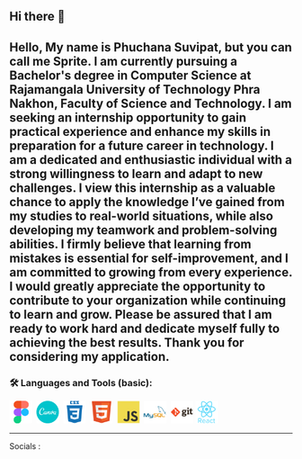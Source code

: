 ## Hi there 👋

Hello, My name is Phuchana Suvipat, but you can call me Sprite. I am currently pursuing a Bachelor's degree in Computer Science at Rajamangala University of Technology 
Phra Nakhon, Faculty of Science and Technology. I am seeking an internship opportunity to gain practical experience and enhance my skills in preparation for a future career 
in technology. I am a dedicated and enthusiastic individual with a strong willingness to learn and adapt to new challenges. I view this internship as a valuable chance to apply 
the knowledge I’ve gained from my studies to real-world situations, while also developing my teamwork and problem-solving abilities. I firmly believe that learning from mistakes 
is essential for self-improvement, and I am committed to growing from every experience. I would greatly appreciate the opportunity to contribute to your organization 
while continuing to learn and grow. Please be assured that I am ready to work hard and dedicate myself fully to achieving the best results. Thank you for considering my application.
---

### :hammer_and_wrench: Languages and Tools (basic): 
<div>
  <img src="https://github.com/devicons/devicon/blob/master/icons/figma/figma-original.svg" title="figma" alt="figma" width="40" height="40"/>&nbsp;
    <img src="https://github.com/devicons/devicon/blob/master/icons/canva/canva-original.svg" title="canva" alt="canva" width="40" height="40"/>&nbsp;
  <img src="https://github.com/devicons/devicon/blob/master/icons/css3/css3-plain-wordmark.svg"  title="CSS3" alt="CSS" width="40" height="40"/>&nbsp;
  <img src="https://github.com/devicons/devicon/blob/master/icons/html5/html5-original.svg" title="HTML5" alt="HTML" width="40" height="40"/>&nbsp;
  <img src="https://github.com/devicons/devicon/blob/master/icons/javascript/javascript-original.svg" title="JavaScript" alt="JavaScript" width="40" height="40"/>&nbsp;
  <img src="https://github.com/devicons/devicon/blob/master/icons/mysql/mysql-original-wordmark.svg" title="MySQL"  alt="MySQL" width="40" height="40"/>&nbsp;
  <img src="https://github.com/devicons/devicon/blob/master/icons/git/git-original-wordmark.svg" title="Git" **alt="Git" width="40" height="40"/>
  <img src="https://github.com/devicons/devicon/blob/master/icons/react/react-original-wordmark.svg" title="react" **alt="react" width="40" height="40"/>
  

</div>

---

Socials : 

</div>
